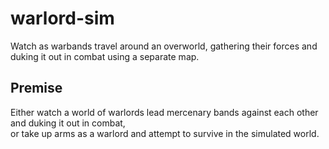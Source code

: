 # warlord-sim
 Watch as warbands travel around an overworld, gathering their forces and duking it out in combat using a separate map.

## Premise
Either watch a world of warlords lead mercenary bands against each other and duking it out in combat,  
or take up arms as a warlord and attempt to survive in the simulated world.

